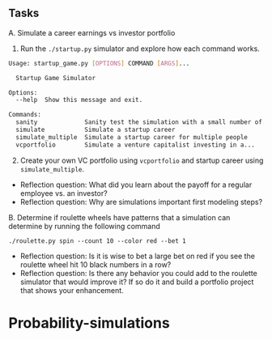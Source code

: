 ## Tasks

A. Simulate a career earnings vs investor portfolio

1.  Run the `./startup.py` simulator and explore how each command works.

```bash
Usage: startup_game.py [OPTIONS] COMMAND [ARGS]...

  Startup Game Simulator

Options:
  --help  Show this message and exit.

Commands:
  sanity             Sanity test the simulation with a small number of...
  simulate           Simulate a startup career
  simulate_multiple  Simulate a startup career for multiple people
  vcportfolio        Simulate a venture capitalist investing in a...
```

2.  Create your own VC portfolio using `vcportfolio` and startup career using `simulate_multiple`.

- Reflection question: What did you learn about the payoff for a regular employee vs. an investor?
- Reflection question: Why are simulations important first modeling steps?

B. Determine if roulette wheels have patterns that a simulation can determine by running the following command

`./roulette.py spin --count 10 --color red --bet 1`

- Reflection question: Is it is wise to bet a large bet on red if you see the roulette wheel hit 10 black numbers in a row?
- Reflection question: Is there any behavior you could add to the roulette simulator that would improve it? If so do it and build a portfolio project that shows your enhancement.
# Probability-simulations
